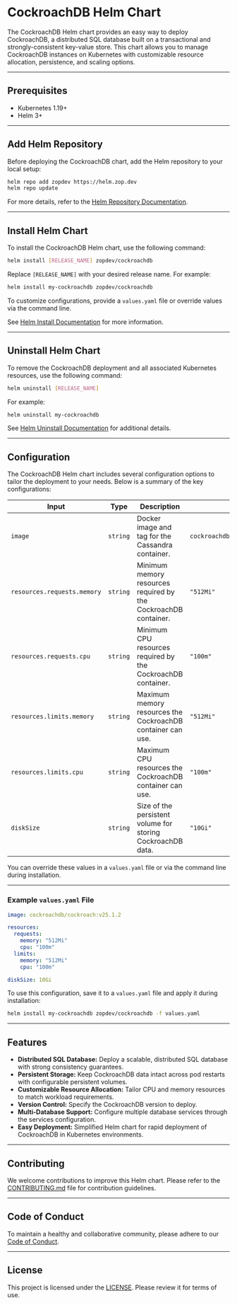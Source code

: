 # CockroachDB Helm Chart

The CockroachDB Helm chart provides an easy way to deploy CockroachDB, a distributed SQL database built on a transactional and strongly-consistent key-value store. This chart allows you to manage CockroachDB instances on Kubernetes with customizable resource allocation, persistence, and scaling options.

---

## Prerequisites

- Kubernetes 1.19+  
- Helm 3+

---

## Add Helm Repository

Before deploying the CockroachDB chart, add the Helm repository to your local setup:

```bash
helm repo add zopdev https://helm.zop.dev
helm repo update
```

For more details, refer to the [Helm Repository Documentation](https://helm.sh/docs/helm/helm_repo/).

---

## Install Helm Chart

To install the CockroachDB Helm chart, use the following command:

```bash
helm install [RELEASE_NAME] zopdev/cockroachdb
```

Replace `[RELEASE_NAME]` with your desired release name. For example:

```bash
helm install my-cockroachdb zopdev/cockroachdb
```

To customize configurations, provide a `values.yaml` file or override values via the command line.

See [Helm Install Documentation](https://helm.sh/docs/helm/helm_install/) for more information.

---

## Uninstall Helm Chart

To remove the CockroachDB deployment and all associated Kubernetes resources, use the following command:

```bash
helm uninstall [RELEASE_NAME]
```

For example:

```bash
helm uninstall my-cockroachdb
```

See [Helm Uninstall Documentation](https://helm.sh/docs/helm/helm_uninstall/) for additional details.

---

## Configuration

The CockroachDB Helm chart includes several configuration options to tailor the deployment to your needs. Below is a summary of the key configurations:

| **Input**                   | **Type** | **Description**                                                 | **Default**                     |
|-----------------------------|----------|-----------------------------------------------------------------|---------------------------------|
| `image`                     | `string` | Docker image and tag for the Cassandra container.               | `cockroachdb/cockroach:v25.1.2` |
| `resources.requests.memory` | `string` | Minimum memory resources required by the CockroachDB container. | `"512Mi"`                       |
| `resources.requests.cpu`    | `string` | Minimum CPU resources required by the CockroachDB container.    | `"100m"`                        |
| `resources.limits.memory`   | `string` | Maximum memory resources the CockroachDB container can use.     | `"512Mi"`                       |
| `resources.limits.cpu`      | `string` | Maximum CPU resources the CockroachDB container can use.        | `"100m"`                        |
| `diskSize`                  | `string` | Size of the persistent volume for storing CockroachDB data.     | `"10Gi"`                        |

You can override these values in a `values.yaml` file or via the command line during installation.

---

### Example `values.yaml` File

```yaml
image: cockroachdb/cockroach:v25.1.2

resources:
  requests:
    memory: "512Mi"
    cpu: "100m"
  limits:
    memory: "512Mi"
    cpu: "100m"

diskSize: 10Gi
```

To use this configuration, save it to a `values.yaml` file and apply it during installation:

```bash
helm install my-cockroachdb zopdev/cockroachdb -f values.yaml
```

---

## Features

- **Distributed SQL Database:** Deploy a scalable, distributed SQL database with strong consistency guarantees.
- **Persistent Storage:** Keep CockroachDB data intact across pod restarts with configurable persistent volumes.
- **Customizable Resource Allocation:** Tailor CPU and memory resources to match workload requirements.
- **Version Control:** Specify the CockroachDB version to deploy.
- **Multi-Database Support:** Configure multiple database services through the services configuration.
- **Easy Deployment:** Simplified Helm chart for rapid deployment of CockroachDB in Kubernetes environments.

---

## Contributing

We welcome contributions to improve this Helm chart. Please refer to the [CONTRIBUTING.md](../../CONTRIBUTING.md) file for contribution guidelines.

---

## Code of Conduct

To maintain a healthy and collaborative community, please adhere to our [Code of Conduct](../../CODE_OF_CONDUCT.md).

---

## License

This project is licensed under the [LICENSE](../../LICENSE). Please review it for terms of use.
